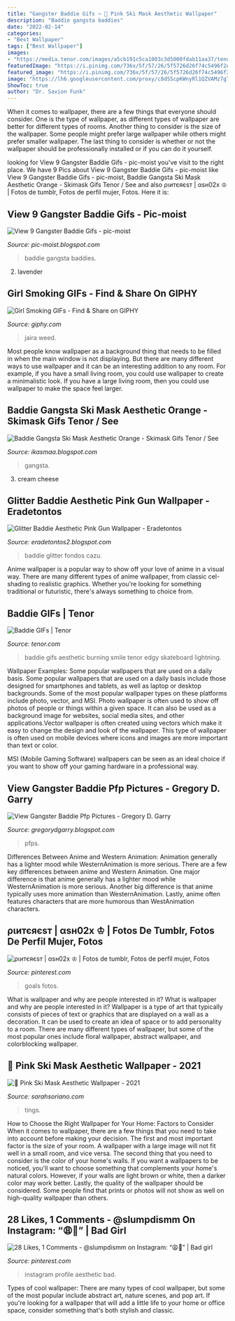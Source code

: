 ```yaml
---
title: "Gangster Baddie Gifs ~ 🖤 Pink Ski Mask Aesthetic Wallpaper"
description: "Baddie gangsta baddies"
date: "2022-02-14"
categories:
- "Best Wallpaper"
tags: ["Best Wallpaper"]
images:
- "https://media.tenor.com/images/a5cb191c5ca1003c3d5000fdab11aa37/tenor.gif"
featuredImage: "https://i.pinimg.com/736x/5f/57/26/5f5726d26f74c5496f2e7be0381e794b.jpg"
featured_image: "https://i.pinimg.com/736x/5f/57/26/5f5726d26f74c5496f2e7be0381e794b.jpg"
image: "https://lh6.googleusercontent.com/proxy/c8dSScpKWnyRl1QZVAMz7gTxDkkVF8jz6m6bv4JZv716vBm9-S2SxHqAVmNe8KCkPwZit1iLocl96__aBH8wYINwEOexcqee=w1200-h630-pd"
ShowToc: true
author: "Dr. Savion Funk"
---
```



When it comes to wallpaper, there are a few things that everyone should consider. One is the type of wallpaper, as different types of wallpaper are better for different types of rooms. Another thing to consider is the size of the wallpaper. Some people might prefer large wallpaper while others might prefer smaller wallpaper. The last thing to consider is whether or not the wallpaper should be professionally installed or if you can do it yourself.

	

		
looking for View 9 Gangster Baddie Gifs - pic-moist you've visit to the right place. We have 9 Pics about View 9 Gangster Baddie Gifs - pic-moist like View 9 Gangster Baddie Gifs - pic-moist, Baddie Gangsta Ski Mask Aesthetic Orange - Skimask Gifs Tenor / See and also ριитєяєѕт | αѕн02x ♔ | Fotos de tumblr, Fotos de perfil mujer, Fotos. Here it is:
		
    
## View 9 Gangster Baddie Gifs - Pic-moist

<img loading=lazy src="https://i0.wp.com/media.tenor.com/images/893bbc75f2d04d9daf955e7be18a213b/tenor.gif" onerror="this.onerror=null;this.src='https://tse2.mm.bing.net/th?id=OIP.iTu8dfLQTZ2vlV574YohOwAAAA&amp;pid=15.1';" alt="View 9 Gangster Baddie Gifs - pic-moist">

_Source: pic-moist.blogspot.com_

>baddie gangsta baddies. 

	

2. lavender 

    
## Girl Smoking GIFs - Find &amp; Share On GIPHY

<img loading=lazy src="https://media1.giphy.com/media/xUNd9K4pDRrrt6jiyk/200.gif?cid=790b76110cq57dax1d99gtwubmvlhshy48wu2rsb3m5pe2ml&amp;rid=200.gif&amp;ct=g" onerror="this.onerror=null;this.src='https://tse4.mm.bing.net/th?id=OIP.3f60ZZ_Z5awrw9fhDYsG5wAAAA&amp;pid=15.1';" alt="Girl Smoking GIFs - Find &amp; Share on GIPHY">

_Source: giphy.com_

>jaira weed. 

	

Most people know wallpaper as a background thing that needs to be filled in when the main window is not displaying. But there are many different ways to use wallpaper and it can be an interesting addition to any room. For example, if you have a small living room, you could use wallpaper to create a minimalistic look. If you have a large living room, then you could use wallpaper to make the space feel larger.

    
## Baddie Gangsta Ski Mask Aesthetic Orange - Skimask Gifs Tenor / See

<img loading=lazy src="https://lh6.googleusercontent.com/proxy/c8dSScpKWnyRl1QZVAMz7gTxDkkVF8jz6m6bv4JZv716vBm9-S2SxHqAVmNe8KCkPwZit1iLocl96__aBH8wYINwEOexcqee=w1200-h630-pd" onerror="this.onerror=null;this.src='https://tse1.mm.bing.net/th?id=OIP.HtA5nUALphGEkC-xejRmCwHaD4&amp;pid=15.1';" alt="Baddie Gangsta Ski Mask Aesthetic Orange - Skimask Gifs Tenor / See">

_Source: ikasmaa.blogspot.com_

>gangsta. 

	

3. cream cheese 

    
## Glitter Baddie Aesthetic Pink Gun Wallpaper - Eradetontos

<img loading=lazy src="https://i.pinimg.com/originals/90/f3/fe/90f3fe0fac8e86f803d173a4ec63e23e.jpg" onerror="this.onerror=null;this.src='https://tse4.mm.bing.net/th?id=OIP.wmu2dlH4zOGE-ZA22yNrQAHaNK&amp;pid=15.1';" alt="Glitter Baddie Aesthetic Pink Gun Wallpaper - Eradetontos">

_Source: eradetontos2.blogspot.com_

>baddie glitter fondos cazu. 

	

Anime wallpaper is a popular way to show off your love of anime in a visual way. There are many different types of anime wallpaper, from classic cel-shading to realistic graphics. Whether you're looking for something traditional or futuristic, there's always something to choice from.

    
## Baddie GIFs | Tenor

<img loading=lazy src="https://media.tenor.com/images/a5cb191c5ca1003c3d5000fdab11aa37/tenor.gif" onerror="this.onerror=null;this.src='https://tse3.mm.bing.net/th?id=OIP.pcsZHFyhADw9UAD9qxGqNwAAAA&amp;pid=15.1';" alt="Baddie GIFs | Tenor">

_Source: tenor.com_

>baddie gifs aesthetic burning smile tenor edgy skateboard lightning. 

	

Wallpaper Examples: Some popular wallpapers that are used on a daily basis.
Some popular wallpapers that are used on a daily basis include those designed for smartphones and tablets, as well as laptop or desktop backgrounds. Some of the most popular wallpaper types on these platforms include photo, vector, and MSI. 
Photo wallpaper is often used to show off photos of people or things within a given space. It can also be used as a background image for websites, social media sites, and other applications.Vector wallpaper is often created using vectors which make it easy to change the design and look of the wallpaper. This type of wallpaper is often used on mobile devices where icons and images are more important than text or color. 

MSI (Mobile Gaming Software) wallpapers can be seen as an ideal choice if you want to show off your gaming hardware in a professional way.

    
## View Gangster Baddie Pfp Pictures - Gregory D. Garry

<img loading=lazy src="https://media0.giphy.com/avatars/Ivorian_Doll/YSOydhflwav5.jpg" onerror="this.onerror=null;this.src='https://tse1.mm.bing.net/th?id=OIP.CSwM6iurV8jIfXYJtxxbwQHaJQ&amp;pid=15.1';" alt="View Gangster Baddie Pfp Pictures - Gregory D. Garry">

_Source: gregorydgarry.blogspot.com_

>pfps. 

	

Differences Between Anime and Western Animation: Animation generally has a lighter mood while WesternAnimation is more serious.
There are a few key differences between anime and Western Animation. One major difference is that anime generally has a lighter mood while WesternAnimation is more serious. Another big difference is that anime typically uses more animation than WesternAnimation. Lastly, anime often features characters that are more humorous than WestAnimation characters.

    
## ριитєяєѕт | αѕн02x ♔ | Fotos De Tumblr, Fotos De Perfil Mujer, Fotos

<img loading=lazy src="https://i.pinimg.com/736x/f7/1a/54/f71a54500c3f9671636a73d6995091d2.jpg" onerror="this.onerror=null;this.src='https://tse1.mm.bing.net/th?id=OIP.Wwi1uFQpUS85FgASlwvnFAHaJL&amp;pid=15.1';" alt="ριитєяєѕт | αѕн02x ♔ | Fotos de tumblr, Fotos de perfil mujer, Fotos">

_Source: pinterest.com_

>goals fotos. 

	

What is wallpaper and why are people interested in it?
What is wallpaper and why are people interested in it?
Wallpaper is a type of art that typically consists of pieces of text or graphics that are displayed on a wall as a decoration. It can be used to create an idea of space or to add personality to a room. There are many different types of wallpaper, but some of the most popular ones include floral wallpaper, abstract wallpaper, and colorblocking wallpaper.

    
## 🖤 Pink Ski Mask Aesthetic Wallpaper - 2021

<img loading=lazy src="https://i.pinimg.com/originals/05/dc/f1/05dcf1f695cbcf5e5e8e64edac601f0b.jpg" onerror="this.onerror=null;this.src='https://tse2.mm.bing.net/th?id=OIP.CjTsPv0_1TsrSqXXtVwdKgHaNK&amp;pid=15.1';" alt="🖤 Pink Ski Mask Aesthetic Wallpaper - 2021">

_Source: sarahsoriano.com_

>tings. 

	

How to Choose the Right Wallpaper for Your Home: Factors to Consider
When it comes to wallpaper, there are a few things that you need to take into account before making your decision. The first and most important factor is the size of your room. A wallpaper with a large image will not fit well in a small room, and vice versa. 
The second thing that you need to consider is the color of your home's walls. If you want a wallpapers to be noticed, you'll want to choose something that complements your home's natural colors. However, if your walls are light brown or white, then a darker color may work better. 
Lastly, the quality of the wallpaper should be considered. Some people find that prints or photos will not show as well on high-quality wallpaper than others.

    
## 28 Likes, 1 Comments - @slumpdismm On Instagram: “😩💍” | Bad Girl

<img loading=lazy src="https://i.pinimg.com/736x/5f/57/26/5f5726d26f74c5496f2e7be0381e794b.jpg" onerror="this.onerror=null;this.src='https://tse3.mm.bing.net/th?id=OIP._h79D76vlaLDjwD9fVgPvwHaHa&amp;pid=15.1';" alt="28 Likes, 1 Comments - @slumpdismm on Instagram: “😩💍” | Bad girl">

_Source: pinterest.com_

>instagram profile aesthetic bad. 

	

Types of cool wallpaper:
There are many types of cool wallpaper, but some of the most popular include abstract art, nature scenes, and pop art. If you're looking for a wallpaper that will add a little life to your home or office space, consider something that's both stylish and classic.

